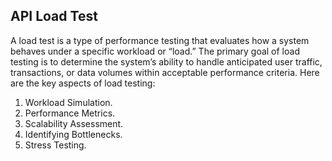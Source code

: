 ## API Load Test
A load test is a type of performance testing that evaluates how a system behaves under a specific workload or “load.” The primary goal of load testing is to determine the system’s ability to handle anticipated user traffic, transactions, or data volumes within acceptable performance criteria. Here are the key aspects of load testing:
1. Workload Simulation.
2. Performance Metrics.
3. Scalability Assessment.
4. Identifying Bottlenecks.
5. Stress Testing.